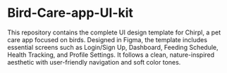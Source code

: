 # Bird-Care-app-UI-kit
This repository contains the complete UI design template for Chirpl, a pet care app focused on birds. Designed in Figma, the template includes essential screens such as Login/Sign Up, Dashboard, Feeding Schedule, Health Tracking, and Profile Settings. It follows a clean, nature-inspired aesthetic with user-friendly navigation and soft color tones.
